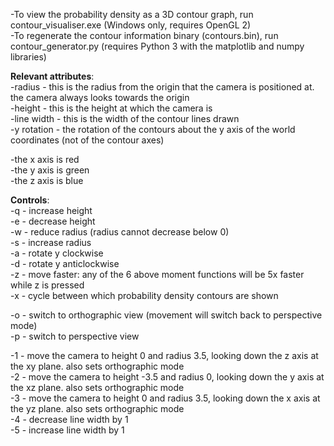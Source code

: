-To view the probability density as a 3D contour graph, run contour_visualiser.exe (Windows only, requires OpenGL 2)  
-To regenerate the contour information binary (contours.bin), run contour_generator.py (requires Python 3 with the matplotlib and numpy libraries)  

**Relevant attributes**:  
-radius - this is the radius from the origin that the camera is positioned at. the camera always looks towards the origin  
-height - this is the height at which the camera is  
-line width - this is the width of the contour lines drawn  
-y rotation - the rotation of the contours about the y axis of the world coordinates (not of the contour axes)  

-the x axis is red  
-the y axis is green  
-the z axis is blue  

**Controls**:  
-q - increase height  
-e - decrease height  
-w - reduce radius (radius cannot decrease below 0)  
-s - increase radius  
-a - rotate y clockwise  
-d - rotate y anticlockwise  
-z - move faster: any of the 6 above moment functions will be 5x faster while z is pressed  
-x - cycle between which probability density contours are shown  

-o - switch to orthographic view (movement will switch back to perspective mode)  
-p - switch to perspective view  

-1 - move the camera to height 0 and radius 3.5, looking down the z axis at the xy plane. also sets orthographic mode  
-2 - move the camera to height -3.5 and radius 0, looking down the y axis at the xz plane. also sets orthographic mode  
-3 - move the camera to height 0 and radius 3.5, looking down the x axis at the yz plane. also sets orthographic mode  
-4 - decrease line width by 1  
-5 - increase line width by 1  
